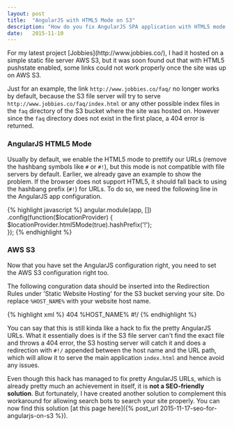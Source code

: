 ```yaml
---
layout: post
title:  "AngularJS with HTML5 Mode on S3"
description: "How do you fix AngularJS SPA application with HTML5 mode enabled on Amazon S3? More effort is required for pretty URLs."
date:   2015-11-10
---
```


<p class="intro"><span class="dropcap">F</span>or my latest project [Jobbies](http://www.jobbies.co/), I had it hosted on a simple static file server AWS S3, but it was soon found out that with HTML5 pushstate enabled, some links could not work properly once the site was up on AWS S3.</p>

Just for an example, the link `http://www.jobbies.co/faq/` no longer works by default, because the S3 file server will try to serve `http://www.jobbies.co/faq/index.html` or any other possible index files in the `faq` directory of the S3 bucket where the site was hosted on. However since the `faq` directory does not exist in the first place, a 404 error is returned.

### AngularJS HTML5 Mode ###

Usually by default, we enable the HTML5 mode to prettify our URLs (remove the hashbang symbols like `#` or `#!`), but this mode is not compatible with file servers by default. Earlier, we already gave an example to show the problem. If the browser does not support HTML5, it should fall back to using the hashbang prefix (`#!`) for URLs. To do so, we need the following line in the AngularJS app configuration.

{% highlight javascript %}
angular.module(app, [])
  .config(function($locationProvider) {
    $locationProvider.html5Mode(true).hashPrefix('!');  
  });
{% endhighlight %}

### AWS S3 ###

Now that you have set the AngularJS configuration right, you need to set the AWS S3 configuration right too.

The following conguration data should be inserted into the Redirection Rules under 'Static Website Hosting' for the S3 bucket serving your site. Do replace `%HOST_NAME%` with your website host name.

{% highlight xml %}
<RoutingRules>
  <RoutingRule>
    <Condition>
      <HttpErrorCodeReturnedEquals>404</HttpErrorCodeReturnedEquals>
    </Condition>
    <Redirect>
      <HostName>%HOST_NAME%</HostName>
      <ReplaceKeyPrefixWith>#!/</ReplaceKeyPrefixWith>
    </Redirect>
  </RoutingRule>
</RoutingRules>
{% endhighlight %}

You can say that this is still kinda like a hack to fix the pretty AngularJS URLs. What it essentially does is if the S3 file server can't find the exact file and throws a 404 error, the S3 hosting server will catch it and does a redirection with `#!/` appended between the host name and the URL path, which will allow it to serve the main application `index.html` and hence avoid any issues.

Even though this hack has managed to fix pretty AngularJS URLs, which is already pretty much an achievement in itself, it is **not a SEO-friendly solution**. But fortunately, I have created another solution to complement this workaround for allowing search bots to search your site properly. You can now find this solution [at this page here]({% post_url 2015-11-17-seo-for-angularjs-on-s3 %}).